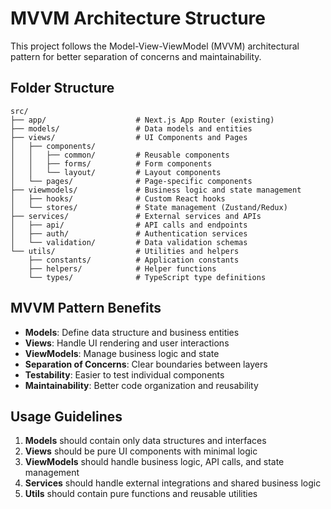 # MVVM Architecture Structure

This project follows the Model-View-ViewModel (MVVM) architectural pattern for better separation of concerns and maintainability.

## Folder Structure

```
src/
├── app/                    # Next.js App Router (existing)
├── models/                 # Data models and entities
├── views/                  # UI Components and Pages
│   ├── components/         
│   │   ├── common/         # Reusable components
│   │   ├── forms/          # Form components
│   │   └── layout/         # Layout components
│   └── pages/              # Page-specific components
├── viewmodels/             # Business logic and state management
│   ├── hooks/              # Custom React hooks
│   └── stores/             # State management (Zustand/Redux)
├── services/               # External services and APIs
│   ├── api/                # API calls and endpoints
│   ├── auth/               # Authentication services
│   └── validation/         # Data validation schemas
└── utils/                  # Utilities and helpers
    ├── constants/          # Application constants
    ├── helpers/            # Helper functions
    └── types/              # TypeScript type definitions
```

## MVVM Pattern Benefits

- **Models**: Define data structure and business entities
- **Views**: Handle UI rendering and user interactions
- **ViewModels**: Manage business logic and state
- **Separation of Concerns**: Clear boundaries between layers
- **Testability**: Easier to test individual components
- **Maintainability**: Better code organization and reusability

## Usage Guidelines

1. **Models** should contain only data structures and interfaces
2. **Views** should be pure UI components with minimal logic
3. **ViewModels** should handle business logic, API calls, and state management
4. **Services** should handle external integrations and shared business logic
5. **Utils** should contain pure functions and reusable utilities 